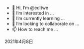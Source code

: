 - 👋 Hi, I’m @editwe
- 👀 I’m interested in ...
- 🌱 I’m currently learning ...
- 💞️ I’m looking to collaborate on ...
- 📫 How to reach me ...

<!---
editwe/editwe is a ✨ special ✨ repository because its `README.md` (this file) appears on your GitHub profile.
You can click the Preview link to take a look at your changes.
--->

2021年4月8日

